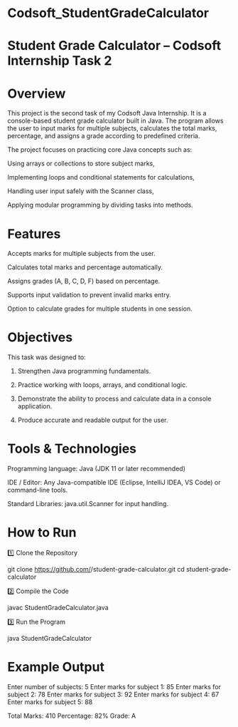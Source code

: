 # Codsoft_StudentGradeCalculator
# Student Grade Calculator – Codsoft Internship Task 2

# Overview

This project is the second task of my Codsoft Java Internship.
It is a console-based student grade calculator built in Java. The program allows the user to input marks for multiple subjects, calculates the total marks, percentage, and assigns a grade according to predefined criteria.

The project focuses on practicing core Java concepts such as:

Using arrays or collections to store subject marks,

Implementing loops and conditional statements for calculations,

Handling user input safely with the Scanner class,

Applying modular programming by dividing tasks into methods.
# Features

Accepts marks for multiple subjects from the user.

Calculates total marks and percentage automatically.

Assigns grades (A, B, C, D, F) based on percentage.

Supports input validation to prevent invalid marks entry.

Option to calculate grades for multiple students in one session.
# Objectives

This task was designed to:

1. Strengthen Java programming fundamentals.


2. Practice working with loops, arrays, and conditional logic.


3. Demonstrate the ability to process and calculate data in a console application.


4. Produce accurate and readable output for the user.
# Tools & Technologies

Programming language: Java (JDK 11 or later recommended)

IDE / Editor: Any Java-compatible IDE (Eclipse, IntelliJ IDEA, VS Code) or command-line tools.

Standard Libraries: java.util.Scanner for input handling.
# How to Run

1️⃣ Clone the Repository

git clone https://github.com/<your-username>/student-grade-calculator.git
cd student-grade-calculator

2️⃣ Compile the Code

javac StudentGradeCalculator.java

3️⃣ Run the Program

java StudentGradeCalculator
# Example Output

Enter number of subjects: 5
Enter marks for subject 1: 85
Enter marks for subject 2: 78
Enter marks for subject 3: 92
Enter marks for subject 4: 67
Enter marks for subject 5: 88

Total Marks: 410
Percentage: 82%
Grade: A




